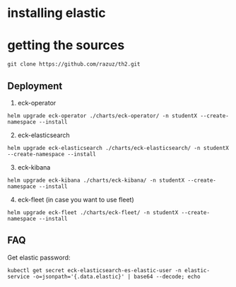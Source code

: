 # installing elastic

# getting the sources 
```shell
git clone https://github.com/razuz/th2.git
```

## Deployment
1. eck-operator
```shell
helm upgrade eck-operator ./charts/eck-operator/ -n studentX --create-namespace --install
```
2. eck-elasticsearch
```shell
helm upgrade eck-elasticsearch ./charts/eck-elasticsearch/ -n studentX --create-namespace --install
```
3. eck-kibana
```shell
helm upgrade eck-kibana ./charts/eck-kibana/ -n studentX --create-namespace --install
```
4. eck-fleet (in case you want to use fleet)
```shell
helm upgrade eck-fleet ./charts/eck-fleet/ -n studentX --create-namespace --install
```

## FAQ
Get elastic password:
```
kubectl get secret eck-elasticsearch-es-elastic-user -n elastic-service -o=jsonpath='{.data.elastic}' | base64 --decode; echo
```

